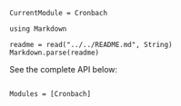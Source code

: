 ```@meta
CurrentModule = Cronbach
```

````@eval
using Markdown

readme = read("../../README.md", String)
Markdown.parse(readme)
````

See the complete API below:

```@index
```

```@autodocs
Modules = [Cronbach]
```
